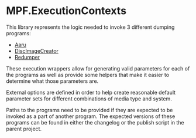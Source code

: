 # MPF.ExecutionContexts

This library represents the logic needed to invoke 3 different dumping programs:

- [Aaru](github.com/aaru-dps/Aaru)
- [DiscImageCreator](github.com/saramibreak/DiscImageCreator)
- [Redumper](https://github.com/superg/redumper)

These execution wrappers allow for generating valid parameters for each of the programs as well as provide some helpers that make it easier to determine what those parameters are.

External options are defined in order to help create reasonable default parameter sets for different combinations of media type and system.

Paths to the programs need to be provided if they are expected to be invoked as a part of another program. The expected versions of these programs can be found in either the changelog or the publish script in the parent project.

